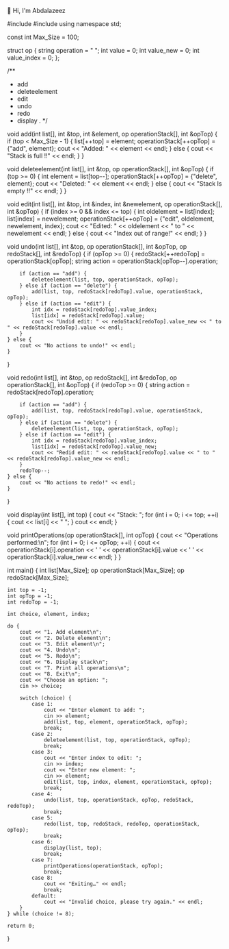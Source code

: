  👋 Hi, I'm Abdalazeez 


 #include <iostream>
#include <string>
using namespace std;

const int Max_Size = 100;

struct op {
    string operation = " ";
    int value = 0;
    int value_new = 0;
    int value_index = 0;
};

/**
 * add
 * deleteelement
 * edit
 * undo
 * redo
 * display .
 */

void add(int list[], int &top, int &element, op operationStack[], int &opTop) {
    if (top < Max_Size - 1) {
        list[++top] = element;
        operationStack[++opTop] = {"add", element};
        cout << "Added: " << element << endl;
    } else {
        cout << "Stack is full !!" << endl;
    }
}

void deleteelement(int list[], int &top, op operationStack[], int &opTop) {
    if (top >= 0) {
        int element = list[top--];
        operationStack[++opTop] = {"delete", element};
        cout << "Deleted: " << element << endl;
    } else {
        cout << "Stack Is empty !!" << endl;
    }
}

void edit(int list[], int &top, int &index, int &newelement, op operationStack[], int &opTop) {
    if (index >= 0 && index <= top) {
        int oldelement = list[index];
        list[index] = newelement;
        operationStack[++opTop] = {"edit", oldelement, newelement, index};
        cout << "Edited: " << oldelement << " to " << newelement << endl;
    } else {
        cout << "Index out of range!" << endl;
    }
}

void undo(int list[], int &top, op operationStack[], int &opTop, op redoStack[], int &redoTop) {
    if (opTop >= 0) {
        redoStack[++redoTop] = operationStack[opTop];
        string action = operationStack[opTop--].operation;

        if (action == "add") {
            deleteelement(list, top, operationStack, opTop);
        } else if (action == "delete") {
            add(list, top, redoStack[redoTop].value, operationStack, opTop);
        } else if (action == "edit") {
            int idx = redoStack[redoTop].value_index;
            list[idx] = redoStack[redoTop].value;
            cout << "Undid edit: " << redoStack[redoTop].value_new << " to " << redoStack[redoTop].value << endl;
        }
    } else {
        cout << "No actions to undo!" << endl;
    }
}

void redo(int list[], int &top, op redoStack[], int &redoTop, op operationStack[], int &opTop) {
    if (redoTop >= 0) {
        string action = redoStack[redoTop].operation;

        if (action == "add") {
            add(list, top, redoStack[redoTop].value, operationStack, opTop);
        } else if (action == "delete") {
            deleteelement(list, top, operationStack, opTop);
        } else if (action == "edit") {
            int idx = redoStack[redoTop].value_index;
            list[idx] = redoStack[redoTop].value_new;
            cout << "Redid edit: " << redoStack[redoTop].value << " to " << redoStack[redoTop].value_new << endl;
        }
        redoTop--;
    } else {
        cout << "No actions to redo!" << endl;
    }
}

void display(int list[], int top) {
    cout << "Stack: ";
    for (int i = 0; i <= top; ++i) {
        cout << list[i] << " ";
    }
    cout << endl;
}

void printOperations(op operationStack[], int opTop) {
    cout << "Operations performed:\n";
    for (int i = 0; i <= opTop; ++i) {
        cout << operationStack[i].operation << ' '
             << operationStack[i].value << ' '
             << operationStack[i].value_new << endl;
    }
}

int main() {
    int list[Max_Size];
    op operationStack[Max_Size];
    op redoStack[Max_Size];

    int top = -1;
    int opTop = -1;
    int redoTop = -1;

    int choice, element, index;

    do {
        cout << "1. Add element\n";
        cout << "2. Delete element\n";
        cout << "3. Edit element\n";
        cout << "4. Undo\n";
        cout << "5. Redo\n";
        cout << "6. Display stack\n";
        cout << "7. Print all operations\n";
        cout << "8. Exit\n";
        cout << "Choose an option: ";
        cin >> choice;

        switch (choice) {
            case 1:
                cout << "Enter element to add: ";
                cin >> element;
                add(list, top, element, operationStack, opTop);
                break;
            case 2:
                deleteelement(list, top, operationStack, opTop);
                break;
            case 3:
                cout << "Enter index to edit: ";
                cin >> index;
                cout << "Enter new element: ";
                cin >> element;
                edit(list, top, index, element, operationStack, opTop);
                break;
            case 4:
                undo(list, top, operationStack, opTop, redoStack, redoTop);
                break;
            case 5:
                redo(list, top, redoStack, redoTop, operationStack, opTop);
                break;
            case 6:
                display(list, top);
                break;
            case 7:
                printOperations(operationStack, opTop);
                break;
            case 8:
                cout << "Exiting…" << endl;
                break;
            default:
                cout << "Invalid choice, please try again." << endl;
        }
    } while (choice != 8);

    return 0;
}
